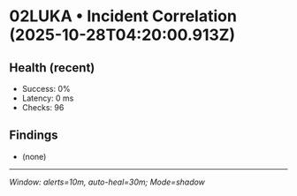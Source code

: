 # 02LUKA • Incident Correlation (2025-10-28T04:20:00.913Z)

## Health (recent)
- Success: 0%
- Latency: 0 ms
- Checks: 96

## Findings
- (none)

---
_Window: alerts=10m, auto-heal=30m; Mode=shadow_